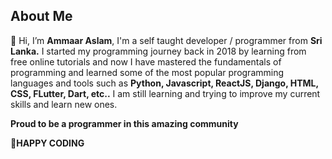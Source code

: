 ## About Me
👋 Hi, I’m **Ammaar Aslam**, I'm a self taught developer / programmer from **Sri Lanka.**
I started my programming journey back in 2018 by learning from free online tutorials and now I have mastered the fundamentals of programming and learned some of the most popular 
programming languages and tools such as **Python, Javascript, ReactJS, Django, HTML, CSS, FLutter, Dart, etc..**
I am still learning and trying to improve my current skills and learn new ones. 

**Proud to be a programmer in this amazing community**

**:love_you_gesture:HAPPY CODING**

<!---
ammaaraslam7/ammaaraslam7 is a ✨ special ✨ repository because its `README.md` (this file) appears on your GitHub profile.
You can click the Preview link to take a look at your changes.
--->
